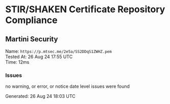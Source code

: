 # STIR/SHAKEN Certificate Repository Compliance

## Martini Security

Name: `https://p.mtsec.me/2e5a/SS2DDqS1ZWHZ.pem`\
Tested At: 26 Aug 24 17:55 UTC\
Time: 12ms

### Issues

no warning, or error, or notice date level issues were found

Generated: 26 Aug 24 18:03 UTC
